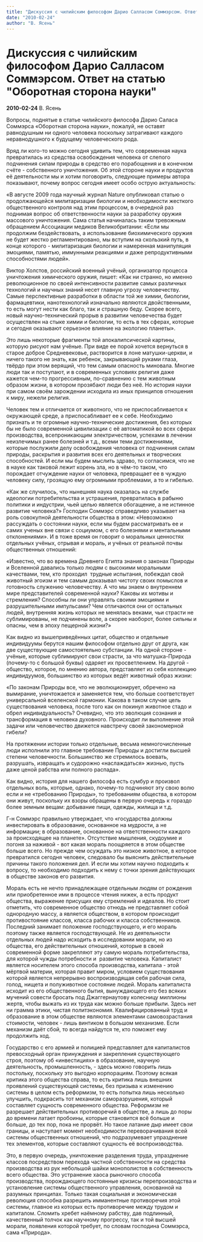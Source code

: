 ```yaml
---
title: "Дискуссия с чилийским философом Дарио Салласом Соммэрсом. Ответ на статью \"Оборотная сторона науки\""
date: "2010-02-24"
author: "В. Ясень"
---
```


# Дискуссия с чилийским философом Дарио Салласом Соммэрсом. Ответ на статью "Оборотная сторона науки"

**2010-02-24** В. Ясень

Вопросы, поднятые в статье чилийского философа Дарио Саласа Соммэрса «Оборотная сторона науки», пожалуй, не оставят равнодушным ни одного человека поскольку затрагивают каждого неравнодушного к будущему человеческого рода.

Вряд ли кого-то можно сегодня удивить тем, что современная наука превратилась из средства освобождения человека от слепого подчинения силам природы в средство его порабощения и в конечном счёте - собственного уничтожения. Об этой стороне науки и продуктов её деятельности мы и хотим поговорить, следующие примеры автора показывают, почему вопрос сегодня имеет особо острую актуальность:

«В августе 2009 года научный журнал Nature опубликовал статью о продолжающейся милитаризации биологии и необходимости жесткого общественного контроля над этим процессом, в очередной раз поднимая вопрос об ответственности науки за разработку оружия массового уничтожения. Сама статья начиналась таким тревожным обращением Ассоциации медиков Великобритании: «Если мы продолжим бездействовать, а использование биохимического оружия не будет жестко регламентировано, мы вступим на скользкий путь, в конце которого - милитаризация биологии и намеренная манипуляция эмоциями, памятью, иммунными реакциями и даже репродуктивными способностями людей». 

Виктор Холстов, российский военный учёный, организатор процесса уничтожения химического оружия, пишет: «Как ни странно, но именно революционное по своей интенсивности развитие самых различных технологий и научных знаний несет главную угрозу человечеству. Самые перспективные разработки в области той же химии, биологии, фармацевтики, нанотехнологий изначально являются двойственными, то есть могут нести как благо, так и страшную беду. Скорее всего, новый научно-технический прорыв в развитии человечества будет осуществлен на стыке химии и биологии, то есть в тех сферах, которые и сегодня оказывают серьезное влияние на экологию планеты».

Это лишь некоторые фрагменты той апокалипсической картины, которую рисуют нам учёные. При виде ее порой хочется вернуться в старое доброе Средневековье, растворится в лоне матушки-церкви, и ничего такого не знать, как ребенок, закрывающий руками глаза, твёрдо при этом верящий, что тем самым опасность миновала. Многие люди так и поступают, и в современных условиях религия даже кажется чем-то прогрессивным, по-сравнению с тем животным образом жизни, в котором прозябают люди без неё. Но история науки при самом своём зарождении исходила из иных принципов отношения к миру, нежели религия.

Человек тем и отличается от животного, что не приспосабливается к окружающей среде, а приспосабливает ее к себе. Необходимо признать и те огромные научно-технические достижения, без которых бы не было современной цивилизации с её автоматикой во всех сферах производства, всепроникающим электричеством, успехами в лечении неизлечимых ранее болезней и т.д., всеми теми достижениями, которые послужили делу освобождения человека от подчинения силам природы, раскрытия и развития всех его деятельных и творческих способностей. И если мы будем мыслить здраво, то согласимся, что не в науке как таковой лежит корень зла, но в чём-то таком, что порождает отчуждение науки от человека, превращает ее в чуждую человеку силу, грозящую ему огромными проблемами, а то и гибелью.

«Как же случилось, что нынешняя наука оказалась на службе идеологии потребительства и устрашения, превратилась в рабыню политики и индустрии, чьей целью является обогащение, а не истинное развитие человека?» Господин Соммэрс справедливо указывает на роль совокупной деятельности общества в этом: «Невозможно рассуждать о состоянии науки, если мы будем рассматривать ее и самих ученых вне связи с социумом, с его болезнями и ментальными отклонениями». И в тоже время он говорит о моральных ценностях отдельных учёных, отрывая и мораль, и учёных от реальной почвы общественных отношений:

«Известно, что во времена Древнего Египта знания о законах Природы и Вселенной давались только людям с высокими моральными качествами, тем, кто проходил  трудные испытания, побеждал свой животный эгоизм и тем самым доказывал чистоту своих помыслов и готовность служению человечеству. А что мы знаем о внутреннем мире представителей современной науки? Каковы их мотивы и стремления? Способны ли они управлять своими эмоциями и разрушительными импульсами? Чем отличаются они от остальных людей, внутренняя жизнь которых не менялась веками, чьи страсти не сублимированы, не подчинены воле, а скорее наоборот, более сильны и опасны, чем в эпоху пещерной жизни?»

Как видно из вышеприведённых цитат, общество и отдельные индивидуумы берутся нашим философом отдельно друг от друга, как две существующие самостоятельно субстанции. На одной стороне - учёные, которые сублимируют свои страсти, за что матушка-Природа (почему-то с большой буквы) одаряет их просветлением. На другой - общество, которое, по мнению автора, представляет из себя коллекцию индивидуумов, большинство из которых ведёт животный образ жизни:

«По законам Природы все, что не эволюционирует, обречено на вымирание, уничтожается и заменяется тем, что больше соответствует универсальной вселенской гармонии. Какова в таком случае цель существования человека, после того как он покинул животное стадо и обрел индивидуальность? Очевидно, что это эволюция сознания и трансформация в человека духовного. Происходит ли выполнение этой задачи или человечество движется навстречу своей закономерной гибели?

На протяжении истории только отдельные, весьма немногочисленные люди исполнили это главное требование Природы и достигли высшей степени человечности. Большинство же стремилось воевать, разрушать, извращать и судорожно «наслаждаться» жизнью, пусть даже ценой рабства или полного распада».

Как видно, история для нашего философа есть сумбур и произвол отдельных воль, которые, однако, почему-то подчиняют эту свою волю если и не «требованию Природы», то требованиям общества, в котором они живут, поскольку их взоры обращены в первую очередь к гораздо более земным вещам: добывание пищи, одежды, жилища и т.д.

Г-н Соммэрс правильно утверждает, что «государства должны инвестировать в образование, основанное на мудрости, а не информации; в образование, основанное на ответственности каждого за происходящее на планете». Отсутствие мышления, скудоумие и погоня за наживой - вот какая мораль поощряется в этом обществе больше всего. Но прежде чем осуждать это низкое животное, в которое превратился сегодня человек, следовало бы выяснить действительные причины такого положения дел. И если мы хотим научно подходить к вопросу, то необходимо подходить к нему с точки зрения действующих в обществе законов его развития.

Мораль есть не нечто принадлежащее отдельным людям от рождения или приобретенное ими в процессе чтения нижек, а есть продукт общества, выражение присущих ему стремлений и идеалов. Но стоит отметить, что современное общество отнюдь не представляет собой однородную массу, а является обществом, в котором происходит противостояние классов, класса рабочих и класса собственников. Последний занимает положение господствующего, и его мораль поэтому также является господствующей. Не из деятельности отдельных людей надо исходить в исследовании морали, но из общества, его действительных отношений, которые в своей современной форме закрепляют эту самую мораль потребительства, для которой чужды потребности и  развитие человека. Капиталист является носителем этого способа производства, капитала - этой мёртвой материи, которая правит миром, условием существования которой является непрерывно воспроизводящая себя рабочая сила, голод, нищета и полуживотное состояние людей. Мораль капиталиста исходит из его общественного бытия, вынуждающего его без всяких мучений совести бросать под Джаггернаутову колесницу миллионы жертв, чтобы выжать из их труда как можно больше прибыли. Здесь нет ни грамма этики, чистая политэкономия. Квалифицированный труд и образование в этом обществе являются элементами самовозрастания стоимости, человек - лишь винтиком в большом механизме. Если механизм даёт сбой, то всегда найдутся те, кто поможет ему продолжить ход.

Государство с его армией и полицией представляет для капиталистов превосходный орган принуждения и закрепления существующего строя, поэтому об «инвестициях» в образование, научную деятельность, промышленность, - здесь можно говорить лишь постольку, поскольку это выгодно корпорациям. Поэтому всякая критика этого общества справа, то есть критика лишь внешних проявлений существующей системы, без призыва к изменению системы в целом есть реформизм, то есть попытка лишь несколько улучшить, подкрасить тот механизм саморазрушения, который составляет сущность современного общества. Реформизм не разрешает действительных противоречий в обществе, а лишь до поры до времени латает пробоины, которые становится всё больше и больше, до тех пор, пока не прорвёт. Но такое латание дыр имеет свои границы, и наступает момент необходимости переворачивания всей системы общественных отношений, что подразумевает упразднение тех элементов, которые составляют сущность её воспроизводства.

Это, в первую очередь, уничтожение разделения труда, упразднение классов посредством перехода частной собственности на средства производства из рук небольшой шайки монополистов в собственность всего общества. Это устранение хаоса рыночного способа производства, порождающего постоянные кризисы перепроизводства и установление системы общественного управления, основанной на разумных принципах. Только такая социальная и экономическая революция способна разрешить имманентные противоречия этой системы, главное из которых есть противоречие между трудом и капиталом. Сломить хребет наёмному рабству, дав подлинный, качественный толчок как научному прогрессу, так и той высшей морали, появления которой требует, по словам господина Соммэрса, сама «Природа».